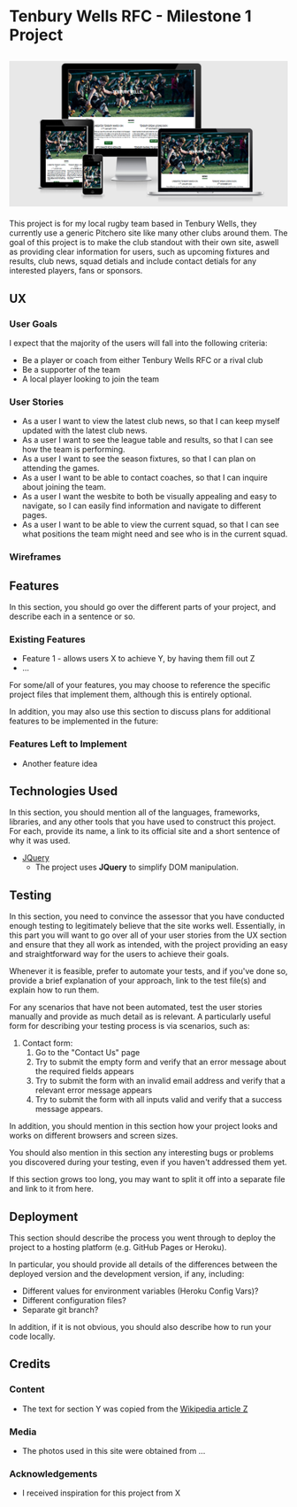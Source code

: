 # Tenbury Wells RFC - Milestone 1 Project

![Site Preview](assets/images/TenburyRFC-preview.png)
---

This project is for my local rugby team based in Tenbury Wells, they currently use a generic Pitchero site like many other clubs around them. The goal of this project is to make the club standout with their own site, aswell as providing clear information for users, such as upcoming fixtures and results, club news, squad detials and include contact detials for any interested players, fans or sponsors.

## UX

### User Goals

I expect that the majority of the users will fall into the following criteria:

- Be a player or coach from either Tenbury Wells RFC or a rival club
- Be a supporter of the team
- A local player looking to join the team

### User Stories

- As a user I want to view the latest club news, so that I can keep myself updated with the latest club news.
- As a user I want to see the league table and results, so that I can see how the team is performing.
- As a user I want to see the season fixtures, so that I can plan on attending the games.
- As a user I want to be able to contact coaches, so that I can inquire about joining the team.
- As a user I want the wesbite to both be visually appealing and easy to navigate, so I can easily find information and navigate to different pages.
- As a user I want to be able to view the current squad, so that I can see what positions the team might need and see who is in the current squad.

### Wireframes



## Features

In this section, you should go over the different parts of your project, and describe each in a sentence or so.

### Existing Features

- Feature 1 - allows users X to achieve Y, by having them fill out Z
- ...

For some/all of your features, you may choose to reference the specific project files that implement them, although this is entirely optional.

In addition, you may also use this section to discuss plans for additional features to be implemented in the future:

### Features Left to Implement

- Another feature idea

## Technologies Used

In this section, you should mention all of the languages, frameworks, libraries, and any other tools that you have used to construct this project. For each, provide its name, a link to its official site and a short sentence of why it was used.

- [JQuery](https://jquery.com)
  - The project uses **JQuery** to simplify DOM manipulation.

## Testing

In this section, you need to convince the assessor that you have conducted enough testing to legitimately believe that the site works well. Essentially, in this part you will want to go over all of your user stories from the UX section and ensure that they all work as intended, with the project providing an easy and straightforward way for the users to achieve their goals.

Whenever it is feasible, prefer to automate your tests, and if you've done so, provide a brief explanation of your approach, link to the test file(s) and explain how to run them.

For any scenarios that have not been automated, test the user stories manually and provide as much detail as is relevant. A particularly useful form for describing your testing process is via scenarios, such as:

1. Contact form:
   1. Go to the "Contact Us" page
   2. Try to submit the empty form and verify that an error message about the required fields appears
   3. Try to submit the form with an invalid email address and verify that a relevant error message appears
   4. Try to submit the form with all inputs valid and verify that a success message appears.

In addition, you should mention in this section how your project looks and works on different browsers and screen sizes.

You should also mention in this section any interesting bugs or problems you discovered during your testing, even if you haven't addressed them yet.

If this section grows too long, you may want to split it off into a separate file and link to it from here.

## Deployment

This section should describe the process you went through to deploy the project to a hosting platform (e.g. GitHub Pages or Heroku).

In particular, you should provide all details of the differences between the deployed version and the development version, if any, including:

- Different values for environment variables (Heroku Config Vars)?
- Different configuration files?
- Separate git branch?

In addition, if it is not obvious, you should also describe how to run your code locally.

## Credits

### Content

- The text for section Y was copied from the [Wikipedia article Z](https://en.wikipedia.org/wiki/Z)

### Media

- The photos used in this site were obtained from ...

### Acknowledgements

- I received inspiration for this project from X
